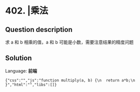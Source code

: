 # 402. |乘法

## Question description


求 a 和 b 相乘的值，a 和 b 可能是小数，需要注意结果的精度问题


## Solution

Language: **前端**

```前端
{"css":"","js":"function multiply(a, b) {\n  return a*b;\n }","html":"","libs":[]}
```



